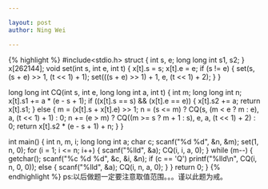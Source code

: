 ```yaml
---

layout: post
author: Ning Wei

---
```

{% highlight %}
#include<stdio.h>
struct
{
    int s, e;
    long long int s1, s2;
} x[262144];
void set(int s, int e, int t)
{
    x[t].s = s;
    x[t].e = e;
    if (s != e)
    {
        set(s, (s + e) >> 1, (t << 1) + 1);
        set(((s + e) >> 1) + 1, e, (t << 1) + 2);
    }
}

long long int CQ(int s, int e, long long int a, int t)
{
    int m;
    long long int n;
    x[t].s1 += a * (e - s + 1);
    if ((x[t].s == s) && (x[t].e == e))
    {
        x[t].s2 += a;
        return x[t].s1;
    }
    else
    {
        m = (x[t].s + x[t].e) >> 1;
        n = (s <= m) ? CQ(s, (m < e ? m : e), a, (t << 1) + 1) : 0;
        n += (e > m) ? CQ((m >= s ? m + 1 : s), e, a, (t << 1) + 2) : 0;
        return x[t].s2 * (e - s + 1) + n;
    }
}

int main()
{
    int n, m, i;
    long long int a;
    char c;
    scanf("%d %d", &n, &m);
    set(1, n, 0);
    for (i = 1; i <= n; i++)
    {
        scanf("%lld", &a);
        CQ(i, i, a, 0);
    }
    while (m--)
    {
        getchar();
        scanf("%c %d %d", &c, &i, &n);
        if (c == 'Q')
            printf("%lld\n", CQ(i, n, 0, 0));
        else
        {
            scanf("%lld", &a);
            CQ(i, n, a, 0);
        }
    }
    return 0;
}
{% endhighlight %}
ps:以后做题一定要注意取值范围。。。谨以此题为戒。
